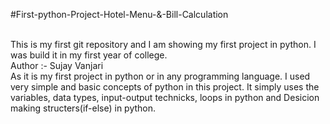 #First-python-Project-Hotel-Menu-&-Bill-Calculation
<br>

<br>
This is my first git repository and I am showing my first project in python. I was build it in my first year of college.
<br>
Author :- Sujay Vanjari
<br>
   As it is my first project in python or in any programming language. I used very simple and basic concepts of python in this project. 
It simply uses the variables, data types, input-output technicks, loops in python and Desicion making structers(if-else) in python. 
